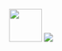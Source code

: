 <p>
    <img height="60" src="https://emoji.gg/assets/emoji/7333-parrotdance.gif">
    <img src="https://readme-typing-svg.herokuapp.com/?font=Tourney&center=true&color=2CFF00&size=40&width=350&height=80&lines=Dídac%20Fernández"/>
</p>

